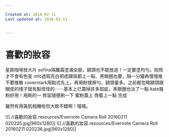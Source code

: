 ```yaml
---

Created at: 2016-02-11
Last updated at: 2016-02-11


---
```


# 喜歡的妝容


星歐咖啡放大片
sofina隔離霜塗滿全臉，額頭也不能放過！一定要塗均勻。拍照才不會有色差
mfc遮瑕亮白把痣跟斑都上一點、黑眼圈也要，隔一分鐘再慢慢推不要推散
covermark用點式先上，再用粉撲擦勻，額頭量多。之前都忽略額頭跟眼皮的樣子就有點怪怪的⋯⋯基本上已蓋掉許多瑕疵，黑眼圈也淡了一點
kate眉粉好用！用刷的～
修容隨便刷一下
蜜粉蓋上
唇蜜上一點
完成

雖然有用美肌相機啦但大致不錯啊！嘻嘻。

![[.//喜歡的妝容.resources/Evernote Camera Roll 20160211 020235.jpg\|960x1280]]
![[.//喜歡的妝容.resources/Evernote Camera Roll 20160211 020236.jpg\|960x1280]]

